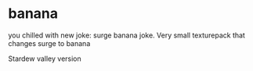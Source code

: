 # banana
you chilled with new joke: surge banana joke.
Very small texturepack that changes surge to banana

Stardew valley version
